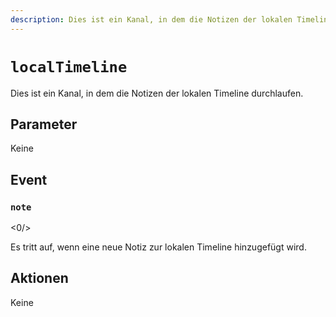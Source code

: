 ```yaml
---
description: Dies ist ein Kanal, in dem die Notizen der lokalen Timeline durchlaufen.
---
```


# `localTimeline`

Dies ist ein Kanal, in dem die Notizen der lokalen Timeline durchlaufen.

## Parameter

Keine

## Event

### `note`

<0/>

Es tritt auf, wenn eine neue Notiz zur lokalen Timeline hinzugefügt wird.

## Aktionen

Keine
